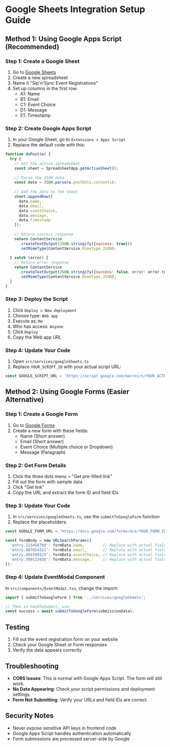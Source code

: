 # Google Sheets Integration Setup Guide

## Method 1: Using Google Apps Script (Recommended)

### Step 1: Create a Google Sheet
1. Go to [Google Sheets](https://sheets.google.com)
2. Create a new spreadsheet
3. Name it "Sip'n'Sync Event Registrations"
4. Set up columns in the first row:
   - A1: Name
   - B1: Email
   - C1: Event Choice
   - D1: Message
   - E1: Timestamp

### Step 2: Create Google Apps Script
1. In your Google Sheet, go to `Extensions > Apps Script`
2. Replace the default code with this:

```javascript
function doPost(e) {
  try {
    // Get the active spreadsheet
    const sheet = SpreadsheetApp.getActiveSheet();
    
    // Parse the JSON data
    const data = JSON.parse(e.postData.contents);
    
    // Add the data to the sheet
    sheet.appendRow([
      data.name,
      data.email,
      data.eventChoice,
      data.message,
      data.timestamp
    ]);
    
    // Return success response
    return ContentService
      .createTextOutput(JSON.stringify({success: true}))
      .setMimeType(ContentService.MimeType.JSON);
      
  } catch (error) {
    // Return error response
    return ContentService
      .createTextOutput(JSON.stringify({success: false, error: error.toString()}))
      .setMimeType(ContentService.MimeType.JSON);
  }
}
```

### Step 3: Deploy the Script
1. Click `Deploy > New deployment`
2. Choose type: `Web app`
3. Execute as: `Me`
4. Who has access: `Anyone`
5. Click `Deploy`
6. Copy the Web app URL

### Step 4: Update Your Code
1. Open `src/services/googleSheets.ts`
2. Replace `YOUR_SCRIPT_ID` with your actual script URL:
```typescript
const GOOGLE_SCRIPT_URL = 'https://script.google.com/macros/s/YOUR_ACTUAL_SCRIPT_ID/exec';
```

## Method 2: Using Google Forms (Easier Alternative)

### Step 1: Create a Google Form
1. Go to [Google Forms](https://forms.google.com)
2. Create a new form with these fields:
   - Name (Short answer)
   - Email (Short answer)
   - Event Choice (Multiple choice or Dropdown)
   - Message (Paragraph)

### Step 2: Get Form Details
1. Click the three dots menu > "Get pre-filled link"
2. Fill out the form with sample data
3. Click "Get link"
4. Copy the URL and extract the form ID and field IDs

### Step 3: Update Your Code
1. In `src/services/googleSheets.ts`, use the `submitToGoogleForm` function
2. Replace the placeholders:
```typescript
const GOOGLE_FORM_URL = 'https://docs.google.com/forms/d/e/YOUR_FORM_ID/formResponse';

const formBody = new URLSearchParams({
  'entry.123456789': formData.name,        // Replace with actual field ID
  'entry.987654321': formData.email,       // Replace with actual field ID
  'entry.456789123': formData.eventChoice, // Replace with actual field ID
  'entry.789123456': formData.message,     // Replace with actual field ID
});
```

### Step 4: Update EventModal Component
In `src/components/EventModal.tsx`, change the import:
```typescript
import { submitToGoogleForm } from '../services/googleSheets';

// Then in handleSubmit, use:
const success = await submitToGoogleForm(submissionData);
```

## Testing
1. Fill out the event registration form on your website
2. Check your Google Sheet or Form responses
3. Verify the data appears correctly

## Troubleshooting
- **CORS Issues**: This is normal with Google Apps Script. The form will still work.
- **No Data Appearing**: Check your script permissions and deployment settings.
- **Form Not Submitting**: Verify your URLs and field IDs are correct.

## Security Notes
- Never expose sensitive API keys in frontend code
- Google Apps Script handles authentication automatically
- Form submissions are processed server-side by Google